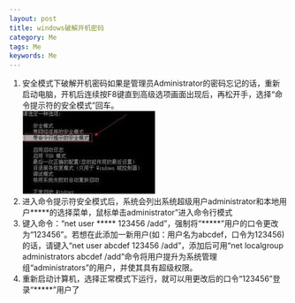 ```yaml
---
layout: post
title: windows破解开机密码
category: Me
tags: Me
keywords: Me
---  
```


1. 安全模式下破解开机密码如果是管理员Administrator的密码忘记的话，重新启动电脑，开机后连续按F8键直到高级选项画面出现后，再松开手，选择“命令提示符的安全模式”回车。  
![](/assets/postAssets/2018/15288702319746.webp)  
2. 进入命令提示符安全模式后，系统会列出系统超级用户administrator和本地用户*****的选择菜单，鼠标单击administrator”进入命令行模式  
3. 键入命令：“net user ***** 123456 /add”，强制将“*****”用户的口令更改为“123456”。若想在此添加一新用户(如：用户名为abcdef，口令为123456)的话，请键入“net user abcdef 123456 /add”，添加后可用“net localgroup administrators abcdef /add”命令将用户提升为系统管理组“administrators”的用户，并使其具有超级权限。  
4. 重新启动计算机，选择正常模式下运行，就可以用更改后的口令“123456”登录“*****”用户了  


